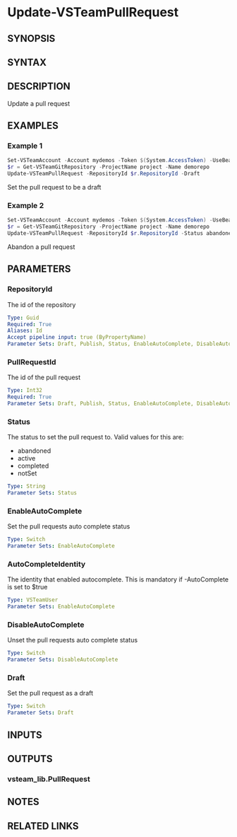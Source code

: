 <!-- #include "./common/header.md" -->

# Update-VSTeamPullRequest

## SYNOPSIS

<!-- #include "./synopsis/Update-VSTeamPullRequest.md" -->

## SYNTAX

## DESCRIPTION

Update a pull request

## EXAMPLES

### Example 1

```powershell
Set-VSTeamAccount -Account mydemos -Token $(System.AccessToken) -UseBearerToken
$r = Get-VSTeamGitRepository -ProjectName project -Name demorepo
Update-VSTeamPullRequest -RepositoryId $r.RepositoryId -Draft
```

Set the pull request to be a draft

### Example 2

```powershell
Set-VSTeamAccount -Account mydemos -Token $(System.AccessToken) -UseBearerToken
$r = Get-VSTeamGitRepository -ProjectName project -Name demorepo
Update-VSTeamPullRequest -RepositoryId $r.RepositoryId -Status abandoned
```

Abandon a pull request

## PARAMETERS

### RepositoryId

The id of the repository

```yaml
Type: Guid
Required: True
Aliases: Id
Accept pipeline input: true (ByPropertyName)
Parameter Sets: Draft, Publish, Status, EnableAutoComplete, DisableAutoComplete
```

### PullRequestId

The id of the pull request

```yaml
Type: Int32
Required: True
Parameter Sets: Draft, Publish, Status, EnableAutoComplete, DisableAutoComplete
```

### Status

The status to set the pull request to. Valid values for this are:

- abandoned
- active
- completed
- notSet

```yaml
Type: String
Parameter Sets: Status
```

### EnableAutoComplete

Set the pull requests auto complete status

```yaml
Type: Switch
Parameter Sets: EnableAutoComplete
```

### AutoCompleteIdentity

The identity that enabled autocomplete. This is mandatory if -AutoComplete is set to $true

```yaml
Type: VSTeamUser
Parameter Sets: EnableAutoComplete
```

### DisableAutoComplete

Unset the pull requests auto complete status

```yaml
Type: Switch
Parameter Sets: DisableAutoComplete
```

### Draft

Set the pull request as a draft

```yaml
Type: Switch
Parameter Sets: Draft
```

<!-- #include "./params/forcegroup.md" -->

## INPUTS

## OUTPUTS

### vsteam_lib.PullRequest

## NOTES

<!-- #include "./common/prerequisites.md" -->

## RELATED LINKS

<!-- #include "./common/related.md" -->
